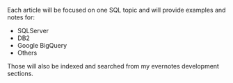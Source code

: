 Each article will be focused on one SQL topic and will provide examples and notes for:
* SQLServer
* DB2
* Google BigQuery
* Others

Those will also be indexed and searched from my evernotes development sections. 
